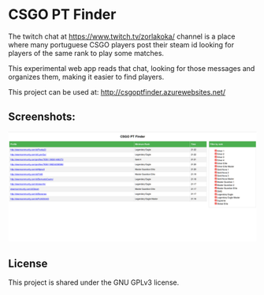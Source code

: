 # CSGO PT Finder

The twitch chat at  <https://www.twitch.tv/zorlakoka/> channel is a place where many portuguese CSGO players post their steam id looking for players of the same rank to play some matches.

This experimental web app reads that chat, looking for those messages and organizes them, making it easier to find players.

This project can be used at: <http://csgoptfinder.azurewebsites.net/>

## Screenshots:
![Screenshot #1](https://github.com/valtercorreia/findMM/blob/master/media/screenshot1.png "Screenshot")

## License

This project is shared under the GNU GPLv3 license.
